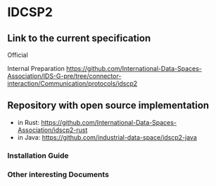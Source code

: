 # IDCSP2

## Link to the current specification
Official

Internal Preparation
https://github.com/International-Data-Spaces-Association/IDS-G-pre/tree/connector-interaction/Communication/protocols/idscp2

## Repository with open source implementation
* in Rust: https://github.com/International-Data-Spaces-Association/idscp2-rust
* in Java: https://github.com/industrial-data-space/idscp2-java

### Installation Guide


### Other interesting Documents
